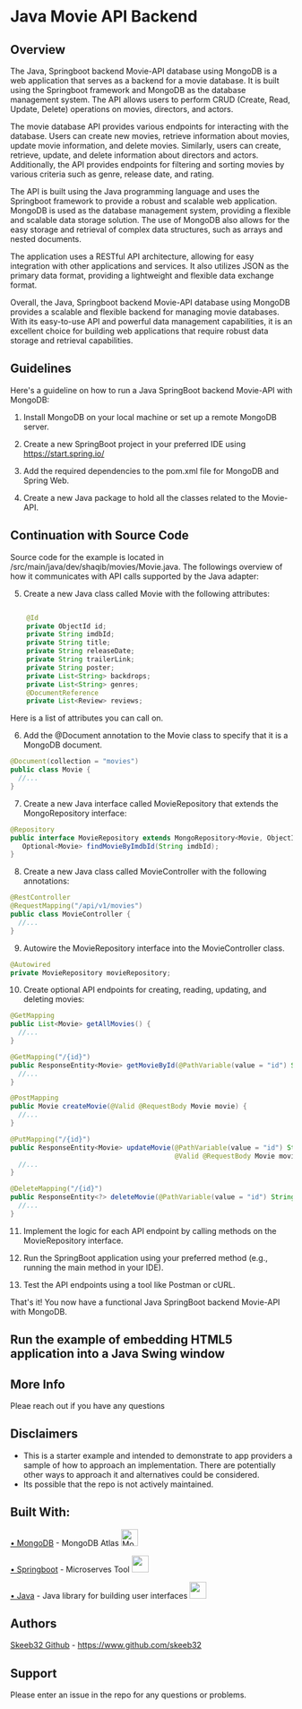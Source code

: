 # Java Movie API Backend

## Overview
The Java, Springboot backend Movie-API database using MongoDB is a web application that serves as a backend for a movie database. It is built using the Springboot framework and MongoDB as the database management system. The API allows users to perform CRUD (Create, Read, Update, Delete) operations on movies, directors, and actors.

The movie database API provides various endpoints for interacting with the database. Users can create new movies, retrieve information about movies, update movie information, and delete movies. Similarly, users can create, retrieve, update, and delete information about directors and actors. Additionally, the API provides endpoints for filtering and sorting movies by various criteria such as genre, release date, and rating.

The API is built using the Java programming language and uses the Springboot framework to provide a robust and scalable web application. MongoDB is used as the database management system, providing a flexible and scalable data storage solution. The use of MongoDB also allows for the easy storage and retrieval of complex data structures, such as arrays and nested documents.

The application uses a RESTful API architecture, allowing for easy integration with other applications and services. It also utilizes JSON as the primary data format, providing a lightweight and flexible data exchange format.

Overall, the Java, Springboot backend Movie-API database using MongoDB provides a scalable and flexible backend for managing movie databases. With its easy-to-use API and powerful data management capabilities, it is an excellent choice for building web applications that require robust data storage and retrieval capabilities.

## Guidelines
Here's a guideline on how to run a Java SpringBoot backend Movie-API with MongoDB:

1. Install MongoDB on your local machine or set up a remote MongoDB server.

2. Create a new SpringBoot project in your preferred IDE using https://start.spring.io/

3. Add the required dependencies to the pom.xml file for MongoDB and Spring Web.

4. Create a new Java package to hold all the classes related to the Movie-API.



## Continuation with Source Code 

Source code for the example is located in /src/main/java/dev/shaqib/movies/Movie.java.  The followings overview of how it communicates with API calls supported by the Java adapter:

5. Create a new Java class called Movie with the following attributes:

```java

    @Id
    private ObjectId id;
    private String imdbId;
    private String title;
    private String releaseDate;
    private String trailerLink;
    private String poster;
    private List<String> backdrops;
    private List<String> genres;
    @DocumentReference
    private List<Review> reviews;

```
   Here is a list of attributes you can call on.

6. Add the @Document annotation to the Movie class to specify that it is a MongoDB document.

```java
@Document(collection = "movies")
public class Movie {
  //...
}
```
   

7. Create a new Java interface called MovieRepository that extends the MongoRepository interface:

 ```java
@Repository
public interface MovieRepository extends MongoRepository<Movie, ObjectId> {
    Optional<Movie> findMovieByImdbId(String imdbId);
}

```

8.  Create a new Java class called MovieController with the following annotations:

```java
@RestController
@RequestMapping("/api/v1/movies")
public class MovieController {
  //...
}

```

9. Autowire the MovieRepository interface into the MovieController class.

```java
@Autowired
private MovieRepository movieRepository;

```

10. Create optional API endpoints for creating, reading, updating, and deleting movies:

```java
@GetMapping
public List<Movie> getAllMovies() {
  //...
}

@GetMapping("/{id}")
public ResponseEntity<Movie> getMovieById(@PathVariable(value = "id") String movieId) {
  //...
}

@PostMapping
public Movie createMovie(@Valid @RequestBody Movie movie) {
  //...
}

@PutMapping("/{id}")
public ResponseEntity<Movie> updateMovie(@PathVariable(value = "id") String movieId,
                                         @Valid @RequestBody Movie movieDetails) {
  //...
}

@DeleteMapping("/{id}")
public ResponseEntity<?> deleteMovie(@PathVariable(value = "id") String movieId) {
  //...
}

```

11. Implement the logic for each API endpoint by calling methods on the MovieRepository interface.

12. Run the SpringBoot application using your preferred method (e.g., running the main method in your IDE).

13. Test the API endpoints using a tool like Postman or cURL.

That's it! You now have a functional Java SpringBoot backend Movie-API with MongoDB.

## Run the example of embedding HTML5 application into a Java Swing window


## More Info
Pleae reach out if you have any questions

## Disclaimers
* This is a starter example and intended to demonstrate to app providers a sample of how to approach an implementation. There are potentially other ways to approach it and alternatives could be considered. 
* Its possible that the repo is not actively maintained.


## Built With:
<a href=“https://www.mongodb.com/“ target=“_new”>• MongoDB</a> - MongoDB Atlas <img src="https://www.clipartmax.com/png/small/114-1147615_mongodb-leaf-open-source-nosql-database-startups-mongodb-logo.png" alt="Mongodb Leaf Open Source Nosql Database Startups - Mongodb Logo @clipartmax.com" width='30' /> </br>  


<a href=“https://start.spring.io/“ target=“_new”>• Springboot</a> - Microserves Tool <img src='https://www.vectorlogo.zone/logos/springio/springio-icon.svg' width='30'/> </br> 


<a href=“https://www.oracle.com/java/“ target=“_new”>• Java</a> - Java library for building user interfaces <img src='https://github.com/MarikIshtar007/MarikIshtar007/blob/master/images/java.svg' width='30'/> </br> 


## Authors
<a href=“https://www.github.com/skeeb32“ target=“_new”>Skeeb32 Github</a> - https://www.github.com/skeeb32


## Support
Please enter an issue in the repo for any questions or problems. 
<br>
